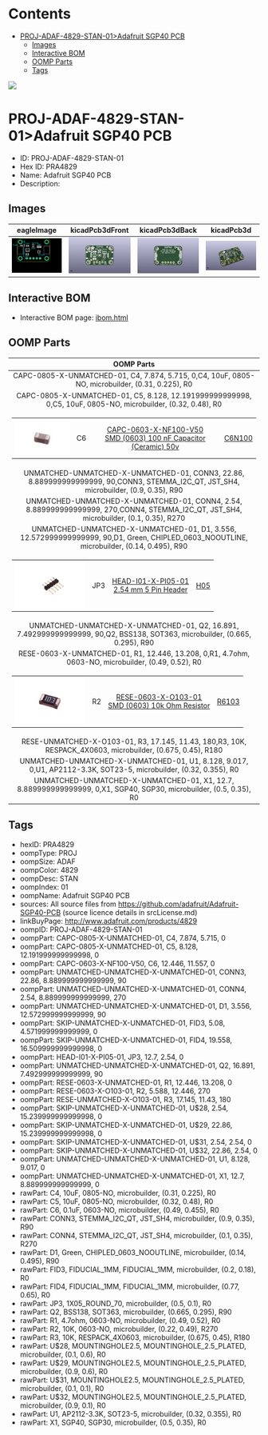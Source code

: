 



Contents
========

* [PROJ-ADAF-4829-STAN-01>Adafruit SGP40 PCB](#proj-adaf-4829-stan-01adafruit-sgp40-pcb)
	* [Images](#images)
	* [Interactive BOM](#interactive-bom)
	* [OOMP Parts](#oomp-parts)
	* [Tags](#tags)
  
![][im]
# PROJ-ADAF-4829-STAN-01>Adafruit SGP40 PCB

- ID: PROJ-ADAF-4829-STAN-01
- Hex ID: PRA4829
- Name: Adafruit SGP40 PCB
- Description: 

## Images
  
  

|eagleImage|kicadPcb3dFront|kicadPcb3dBack|kicadPcb3d|
| :---: | :---: | :---: | :---: |
|[![eagleImage](eagleImage_140.png)](eagleImage_600.png)|[![kicadPcb3dFront](kicadPcb3dFront_140.png)](kicadPcb3dFront_600.png)|[![kicadPcb3dBack](kicadPcb3dBack_140.png)](kicadPcb3dBack_600.png)|[![kicadPcb3d](kicadPcb3d_140.png)](kicadPcb3d_600.png)|

## Interactive BOM

- Interactive BOM page: [ibom.html](kicad/bom/ibom.html)

## OOMP Parts
  

|OOMP Parts|
| :---: |
|CAPC-0805-X-UNMATCHED-01, C4, 7.874, 5.715, 0,C4, 10uF, 0805-NO, microbuilder, (0.31, 0.225), R0|
|CAPC-0805-X-UNMATCHED-01, C5, 8.128, 12.191999999999998, 0,C5, 10uF, 0805-NO, microbuilder, (0.32, 0.48), R0|
|<table><tr><td>![CAPC-0603-X-NF100-V50](https://raw.githubusercontent.com/oomlout/oomlout_OOMP_parts/main/CAPC-0603-X-NF100-V50/image_140.jpg)</td><td> C6</td><td>[CAPC-0603-X-NF100-V50<br>SMD (0603) 100 nF Capacitor (Ceramic) 50v](https://github.com/oomlout/oomlout_OOMP_parts/tree/main/CAPC-0603-X-NF100-V50/)</td><td>[C6N100](https://github.com/oomlout/oomlout_OOMP_parts/tree/main/CAPC-0603-X-NF100-V50/)</td></tr></table>|
|UNMATCHED-UNMATCHED-X-UNMATCHED-01, CONN3, 22.86, 8.889999999999999, 90,CONN3, STEMMA_I2C_QT, JST_SH4, microbuilder, (0.9, 0.35), R90|
|UNMATCHED-UNMATCHED-X-UNMATCHED-01, CONN4, 2.54, 8.889999999999999, 270,CONN4, STEMMA_I2C_QT, JST_SH4, microbuilder, (0.1, 0.35), R270|
|UNMATCHED-UNMATCHED-X-UNMATCHED-01, D1, 3.556, 12.572999999999999, 90,D1, Green, CHIPLED_0603_NOOUTLINE, microbuilder, (0.14, 0.495), R90|
|<table><tr><td>![HEAD-I01-X-PI05-01](https://raw.githubusercontent.com/oomlout/oomlout_OOMP_parts/main/HEAD-I01-X-PI05-01/image_140.jpg)</td><td> JP3</td><td>[HEAD-I01-X-PI05-01<br>2.54 mm 5 Pin Header](https://github.com/oomlout/oomlout_OOMP_parts/tree/main/HEAD-I01-X-PI05-01/)</td><td>[H05](https://github.com/oomlout/oomlout_OOMP_parts/tree/main/HEAD-I01-X-PI05-01/)</td></tr></table>|
|UNMATCHED-UNMATCHED-X-UNMATCHED-01, Q2, 16.891, 7.492999999999999, 90,Q2, BSS138, SOT363, microbuilder, (0.665, 0.295), R90|
|RESE-0603-X-UNMATCHED-01, R1, 12.446, 13.208, 0,R1, 4.7ohm, 0603-NO, microbuilder, (0.49, 0.52), R0|
|<table><tr><td>![RESE-0603-X-O103-01](https://raw.githubusercontent.com/oomlout/oomlout_OOMP_parts/main/RESE-0603-X-O103-01/image_140.jpg)</td><td> R2</td><td>[RESE-0603-X-O103-01<br>SMD (0603) 10k Ohm Resistor](https://github.com/oomlout/oomlout_OOMP_parts/tree/main/RESE-0603-X-O103-01/)</td><td>[R6103](https://github.com/oomlout/oomlout_OOMP_parts/tree/main/RESE-0603-X-O103-01/)</td></tr></table>|
|RESE-UNMATCHED-X-O103-01, R3, 17.145, 11.43, 180,R3, 10K, RESPACK_4X0603, microbuilder, (0.675, 0.45), R180|
|UNMATCHED-UNMATCHED-X-UNMATCHED-01, U1, 8.128, 9.017, 0,U1, AP2112-3.3K, SOT23-5, microbuilder, (0.32, 0.355), R0|
|UNMATCHED-UNMATCHED-X-UNMATCHED-01, X1, 12.7, 8.889999999999999, 0,X1, SGP40, SGP30, microbuilder, (0.5, 0.35), R0|

## Tags

- hexID: PRA4829
- oompType: PROJ
- oompSize: ADAF
- oompColor: 4829
- oompDesc: STAN
- oompIndex: 01
- oompName: Adafruit SGP40 PCB
- sources: All source files from https://github.com/adafruit/Adafruit-SGP40-PCB (source licence details in srcLicense.md)
- linkBuyPage: http://www.adafruit.com/products/4829
- oompID: PROJ-ADAF-4829-STAN-01
- oompPart: CAPC-0805-X-UNMATCHED-01, C4, 7.874, 5.715, 0
- oompPart: CAPC-0805-X-UNMATCHED-01, C5, 8.128, 12.191999999999998, 0
- oompPart: CAPC-0603-X-NF100-V50, C6, 12.446, 11.557, 0
- oompPart: UNMATCHED-UNMATCHED-X-UNMATCHED-01, CONN3, 22.86, 8.889999999999999, 90
- oompPart: UNMATCHED-UNMATCHED-X-UNMATCHED-01, CONN4, 2.54, 8.889999999999999, 270
- oompPart: UNMATCHED-UNMATCHED-X-UNMATCHED-01, D1, 3.556, 12.572999999999999, 90
- oompPart: SKIP-UNMATCHED-X-UNMATCHED-01, FID3, 5.08, 4.571999999999999, 0
- oompPart: SKIP-UNMATCHED-X-UNMATCHED-01, FID4, 19.558, 16.509999999999998, 0
- oompPart: HEAD-I01-X-PI05-01, JP3, 12.7, 2.54, 0
- oompPart: UNMATCHED-UNMATCHED-X-UNMATCHED-01, Q2, 16.891, 7.492999999999999, 90
- oompPart: RESE-0603-X-UNMATCHED-01, R1, 12.446, 13.208, 0
- oompPart: RESE-0603-X-O103-01, R2, 5.588, 12.446, 270
- oompPart: RESE-UNMATCHED-X-O103-01, R3, 17.145, 11.43, 180
- oompPart: SKIP-UNMATCHED-X-UNMATCHED-01, U$28, 2.54, 15.239999999999998, 0
- oompPart: SKIP-UNMATCHED-X-UNMATCHED-01, U$29, 22.86, 15.239999999999998, 0
- oompPart: SKIP-UNMATCHED-X-UNMATCHED-01, U$31, 2.54, 2.54, 0
- oompPart: SKIP-UNMATCHED-X-UNMATCHED-01, U$32, 22.86, 2.54, 0
- oompPart: UNMATCHED-UNMATCHED-X-UNMATCHED-01, U1, 8.128, 9.017, 0
- oompPart: UNMATCHED-UNMATCHED-X-UNMATCHED-01, X1, 12.7, 8.889999999999999, 0
- rawPart: C4, 10uF, 0805-NO, microbuilder, (0.31, 0.225), R0
- rawPart: C5, 10uF, 0805-NO, microbuilder, (0.32, 0.48), R0
- rawPart: C6, 0.1uF, 0603-NO, microbuilder, (0.49, 0.455), R0
- rawPart: CONN3, STEMMA_I2C_QT, JST_SH4, microbuilder, (0.9, 0.35), R90
- rawPart: CONN4, STEMMA_I2C_QT, JST_SH4, microbuilder, (0.1, 0.35), R270
- rawPart: D1, Green, CHIPLED_0603_NOOUTLINE, microbuilder, (0.14, 0.495), R90
- rawPart: FID3, FIDUCIAL_1MM, FIDUCIAL_1MM, microbuilder, (0.2, 0.18), R0
- rawPart: FID4, FIDUCIAL_1MM, FIDUCIAL_1MM, microbuilder, (0.77, 0.65), R0
- rawPart: JP3, 1X05_ROUND_70, microbuilder, (0.5, 0.1), R0
- rawPart: Q2, BSS138, SOT363, microbuilder, (0.665, 0.295), R90
- rawPart: R1, 4.7ohm, 0603-NO, microbuilder, (0.49, 0.52), R0
- rawPart: R2, 10K, 0603-NO, microbuilder, (0.22, 0.49), R270
- rawPart: R3, 10K, RESPACK_4X0603, microbuilder, (0.675, 0.45), R180
- rawPart: U$28, MOUNTINGHOLE2.5, MOUNTINGHOLE_2.5_PLATED, microbuilder, (0.1, 0.6), R0
- rawPart: U$29, MOUNTINGHOLE2.5, MOUNTINGHOLE_2.5_PLATED, microbuilder, (0.9, 0.6), R0
- rawPart: U$31, MOUNTINGHOLE2.5, MOUNTINGHOLE_2.5_PLATED, microbuilder, (0.1, 0.1), R0
- rawPart: U$32, MOUNTINGHOLE2.5, MOUNTINGHOLE_2.5_PLATED, microbuilder, (0.9, 0.1), R0
- rawPart: U1, AP2112-3.3K, SOT23-5, microbuilder, (0.32, 0.355), R0
- rawPart: X1, SGP40, SGP30, microbuilder, (0.5, 0.35), R0



[im]: kicadPcb3d_450.png

